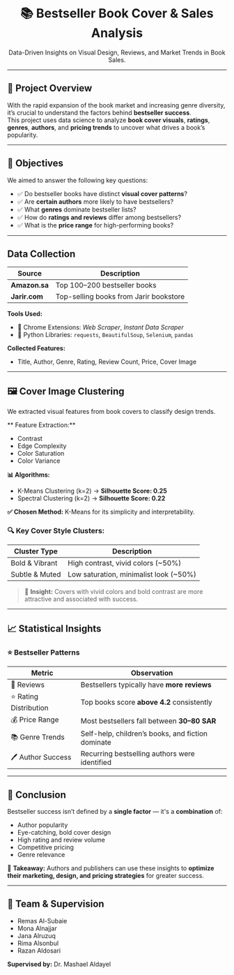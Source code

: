 <h1 align="center">📚 Bestseller Book Cover & Sales Analysis</h1>


<p align="center">
  Data-Driven Insights on Visual Design, Reviews, and Market Trends in Book Sales.
</p>

---

## 📌 Project Overview

With the rapid expansion of the book market and increasing genre diversity, it’s crucial to understand the factors behind **bestseller success**.  
This project uses data science to analyze **book cover visuals**, **ratings**, **genres**, **authors**, and **pricing trends** to uncover what drives a book’s popularity.

---

## 🎯 Objectives

We aimed to answer the following key questions:

- ✅ Do bestseller books have distinct **visual cover patterns**?
- ✅ Are **certain authors** more likely to have bestsellers?
- ✅ What **genres** dominate bestseller lists?
- ✅ How do **ratings and reviews** differ among bestsellers?
- ✅ What is the **price range** for high-performing books?

---

##  Data Collection

| Source        | Description                              |
|---------------|------------------------------------------|
| **Amazon.sa** | Top 100–200 bestseller books             |
| **Jarir.com** | Top-selling books from Jarir bookstore   |

**Tools Used:**

- 🔎 Chrome Extensions: *Web Scraper*, *Instant Data Scraper*
- 🐍 Python Libraries: `requests`, `BeautifulSoup`, `Selenium`, `pandas`

**Collected Features:**
- Title, Author, Genre, Rating, Review Count, Price, Cover Image

---

## 🖼️ Cover Image Clustering

We extracted visual features from book covers to classify design trends.

** Feature Extraction:**
- Contrast  
- Edge Complexity  
- Color Saturation  
- Color Variance  

**📊 Algorithms:**
- K-Means Clustering (k=2) → **Silhouette Score: 0.25**  
- Spectral Clustering (k=2) → **Silhouette Score: 0.22**

**✅ Chosen Method:** K-Means for its simplicity and interpretability.

### 🔍 Key Cover Style Clusters:
| Cluster Type         | Description                                     |
|----------------------|-------------------------------------------------|
| Bold & Vibrant       | High contrast, vivid colors (~50%)             |
| Subtle & Muted       | Low saturation, minimalist look (~50%)         |

> 🎯 **Insight:** Covers with vivid colors and bold contrast are more attractive and associated with success.

---

## 📈 Statistical Insights

### ⭐ Bestseller Patterns

| Metric                    | Observation                                  |
|---------------------------|----------------------------------------------|
| 🔁 Reviews                | Bestsellers typically have **more reviews** |
| ⭐ Rating Distribution     | Top books score **above 4.2** consistently  |
| 💰 Price Range            | Most bestsellers fall between **30–80 SAR** |
| 📚 Genre Trends           | Self-help, children’s books, and fiction dominate |
| 🖊️ Author Success         | Recurring bestselling authors were identified |

---

## 🧠 Conclusion

Bestseller success isn’t defined by a **single factor** — it's a **combination** of:

- Author popularity
- Eye-catching, bold cover design
- High rating and review volume
- Competitive pricing
- Genre relevance

🎯 **Takeaway:** Authors and publishers can use these insights to **optimize their marketing, design, and pricing strategies** for greater success.

---

## 👥 Team & Supervision

- Remas Al-Subaie  
- Mona Alnajjar  
- Jana Alruzuq  
- Rima Alsonbul  
- Razan Aldosari  

**Supervised by:** Dr. Mashael Aldayel

